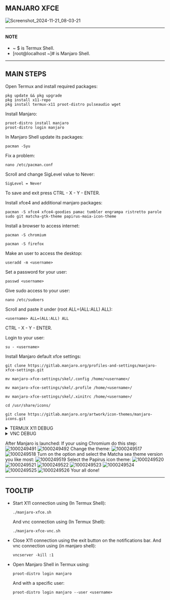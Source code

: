 ## MANJARO XFCE
![Screenshot_2024-11-21_08-03-21](https://github.com/user-attachments/assets/762326c2-71d5-4dd9-9a12-a056a02fcd66)

---
#### NOTE
* ~ $ is Termux Shell.
* [root@localhost ~]# is Manjaro Shell.
---
## MAIN STEPS
Open Termux and install required packages:
```
pkg update && pkg upgrade
pkg install x11-repo
pkg install termux-x11 proot-distro pulseaudio wget
```
Install Manjaro:
```
proot-distro install manjaro
proot-distro login manjaro
```
In Manjaro Shell update its packages:
```
pacman -Syu
```
Fix a problem:
```
nano /etc/pacman.conf
```
Scroll and change SigLevel value to Never:
```
SigLevel = Never
```
To save and exit press CTRL - X - Y - ENTER.

Install xfce4 and additional manjaro packages:
```
pacman -S xfce4 xfce4-goodies pamac tumbler engrampa ristretto parole sudo git matcha-gtk-theme papirus-maia-icon-theme
```
Install a browser to access internet:
```
pacman -S chromium
```
```
pacman -S firefox
```
Make an user to access the desktop:
```
useradd -m <username>
```
Set a password for your user:
```
passwd <username>
```
Give sudo access to your user:
```
nano /etc/sudoers
```
Scroll and paste it under (root ALL=(ALL:ALL) ALL):
```
<username> ALL=(ALL:ALL) ALL
```
CTRL - X - Y - ENTER.

Login to your user:
```
su - <username>
```
Install Manjaro default xfce settings:
```
git clone https://gitlab.manjaro.org/profiles-and-settings/manjaro-xfce-settings.git
```
```
mv manjaro-xfce-settings/skel/.config /home/<username>/
```
```
mv manjaro-xfce-settings/skel/.profile /home/<username>/
```
```
mv manjaro-xfce-settings/skel/.xinitrc /home/<username>/
```
```
cd /usr/share/icons/
```
```
git clone https://gitlab.manjaro.org/artwork/icon-themes/manjaro-icons.git
```
<details>
<summary>TERMUX X11 DEBUG</summary>
  
Execute ```exit``` until you appear in Termux Shell.
Download the Manjaro Startup file:
```
wget https://raw.githubusercontent.com/Anemosfy/Linux-XFCE-Android/refs/heads/main/manjaro/manjaro-xfce.sh
```
```
nano manjaro-xfce.sh
```
Scroll to line 10 and change ```<username>``` to your username you created in Manjaro Shell. CTRL - X - Y - ENTER.
```
chmod +x manjaro-xfce.sh
```
Start Manjaro desktop with: 
```
./manjaro-xfce.sh
```

</details>
<details>
<summary>VNC DEBUG</summary>

Make sure your in Manjaro Shell and execute this command:
```
sudo pacman -S tigervnc
```
Set a password for the vnc connection:
```
vncpasswd
```
Start vncserver:
```
mkdir -p ~/.vnc
echo "#!/bin/bash" > ~/.vnc/xstartup
echo "startxfce4 &" >> ~/.vnc/xstartup
chmod +x ~/.vnc/xstartup
```
To run vnc In Termux Shell:
```
wget https://raw.githubusercontent.com/Anemosfy/Termux-X11-Linux-DEs/refs/heads/main/manjaro/manjaro-xfce-vnc.sh
```
Change ```<username>``` line 6 to your created user:
```
nano manjaro-xfce-vnc.sh
```
CTRL - X - Y - ENTER
```
chmod +x manjaro-xfce-vnc.sh
```
```
./manjaro-xfce-vnc.sh
```
Open RealVNC Viewer and connect to the screen with the ip 
```
localhost:1
```
</details>

After Manjaro is launched:
If your using Chromium do this step:
![1000249491](https://github.com/user-attachments/assets/51a29c74-29e7-404b-bd8a-e9d9d43cad46)
![1000249492](https://github.com/user-attachments/assets/0f200659-76af-4913-81bd-74dda27de669)
Change the theme:
![1000249517](https://github.com/user-attachments/assets/ca0cfc27-1fad-489b-9823-3308e482dd7d)
![1000249518](https://github.com/user-attachments/assets/73020513-db32-4d0e-bc2d-79edb8407aca)
Turn on the option and select the Matcha sea theme version you like most:
![1000249519](https://github.com/user-attachments/assets/2792f84e-bca5-40ec-89f8-a962d865a769)
Select the Papirus icon theme:
![1000249520](https://github.com/user-attachments/assets/9980070e-39b2-41fc-a131-8f3abc2e8134)
![1000249521](https://github.com/user-attachments/assets/ab27200a-2aac-4cc1-a15b-e41d4baf3f50)
![1000249522](https://github.com/user-attachments/assets/a9d93403-336f-40ff-8b9a-019470f564d1)
![1000249523](https://github.com/user-attachments/assets/ba2ae40f-d187-4ac0-a06f-3a328d77dd2b)
![1000249524](https://github.com/user-attachments/assets/e79ba141-2097-4948-b1f4-04b08901b8c7)
![1000249525](https://github.com/user-attachments/assets/ed17341b-c303-477d-97b4-5acae28ecd93)
![1000249526](https://github.com/user-attachments/assets/0a623546-dc76-4ea3-81a2-a7a94ae83042)
Your all done!

---
## TOOLTIP
* Start X11 connection using (In Termux Shell):
  ```
  ./manjaro-xfce.sh
  ```
  And vnc connection using (In Termux Shell):
  ```
  ./manjaro-xfce-vnc.sh
  ```
* Close X11 connection using the exit button on the notifications bar. And vnc connection using (in manjaro shell):
  ```
  vncserver -kill :1 
  ```
* Open Manjaro Shell in Termux using:
  ```
  proot-distro login manjaro
  ```
  And with a specific user:
  ```
  proot-distro login manjaro --user <username>
  ```
